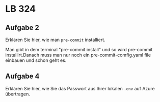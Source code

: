 # LB 324

## Aufgabe 2
Erklären Sie hier, wie man `pre-commit` installiert.


 Man gibt in dem terminal "pre-commit install" und so wird pre-commit installirt.Danach muss man nur noch ein pre-commit-comfig.yaml file einbauen und schon geht es.

## Aufgabe 4
Erklären Sie hier, wie Sie das Passwort aus Ihrer lokalen `.env` auf Azure übertragen.
